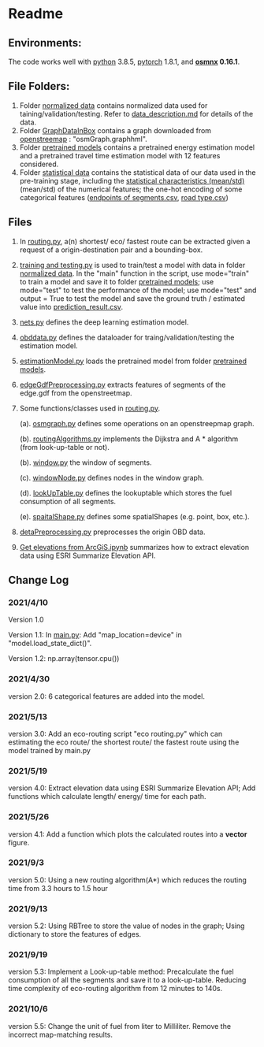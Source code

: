 # Readme

## Environments:

The code works well with [python](https://www.python.org/) 3.8.5, 
[pytorch](https://pytorch.org/) 1.8.1, 
and **[osmnx](https://github.com/gboeing/osmnx)  0.16.1**.

## File Folders:

1. Folder [normalized data](https://github.com/Trenchant-ymz/DeepLearning/tree/master/normalized%20data) 
   contains normalized data used for taining/validation/testing. 
   Refer to [data_description.md](https://github.com/Trenchant-ymz/DeepLearning/blob/master/normalized%20data/data_description.md) 
   for details of the data.
2. Folder [GraphDataInBox](https://github.com/Trenchant-ymz/DeepLearning/tree/master/GraphDataInBbox) 
   contains a graph downloaded from [openstreemap](https://www.openstreetmap.org/)
   : "osmGraph.graphhml".
3. Folder [pretrained models](https://github.com/Trenchant-ymz/DeepLearning/tree/master/pretrained%20models)
contains a pretrained energy estimation model and a pretrained travel time estimation model with 12 features considered.
4. Folder [statistical data](https://github.com/Trenchant-ymz/DeepLearning/tree/master/statistical%20data)
contains the statistical data of our data used in the pre-training stage, including the 
   [statistical characteristics (mean/std)](https://github.com/Trenchant-ymz/DeepLearning/blob/master/statistical%20data/mean_std.csv)
   (mean/std) of the numerical features; the one-hot encoding of some categorical features 
   ([endpoints of segments.csv](https://github.com/Trenchant-ymz/DeepLearning/blob/master/statistical%20data/endpoints_dictionary.csv),
   [road type.csv](https://github.com/Trenchant-ymz/DeepLearning/blob/master/statistical%20data/road_type_dictionary.csv))
   
   
## Files
1. In [routing.py](https://github.com/Trenchant-ymz/DeepLearning/blob/master/routing.py), a(n)
   shortest/ eco/ fastest route can be extracted given a request of a origin-destination pair and a bounding-box.
2. [training and testing.py](https://github.com/Trenchant-ymz/DeepLearning/blob/master/training%20and%20testing.py) 
   is used to train/test a model with data in 
   folder [normalized data](https://github.com/Trenchant-ymz/DeepLearning/tree/master/normalized%20data).
   In the "main" function in the script, use mode="train" to train a model and save it to 
   folder [pretrained models](https://github.com/Trenchant-ymz/DeepLearning/tree/master/pretrained%20models);
   use mode="test" to test the performance of the model;
   use mode="test" and output = True to test the model and save the ground truth / estimated value into 
   [prediction_result.csv](https://github.com/Trenchant-ymz/DeepLearning/blob/master/prediction_result.csv).
3. [nets.py](https://github.com/Trenchant-ymz/DeepLearning/blob/master/nets.py) defines the deep learning estimation model.
4. [obddata.py](https://github.com/Trenchant-ymz/DeepLearning/blob/master/obddata.py) defines the dataloader for 
   traing/validation/testing the estimation model.
5. [estimationModel.py](https://github.com/Trenchant-ymz/DeepLearning/blob/master/estimationModel.py)
   loads the pretrained model from folder [pretrained models](https://github.com/Trenchant-ymz/DeepLearning/tree/master/pretrained%20models). 
6. [edgeGdfPreprocessing.py](https://github.com/Trenchant-ymz/DeepLearning/blob/master/edgeGdfPreprocessing.py)
   extracts features of segments of the edge.gdf from the openstreetmap.
   
7. Some functions/classes used in [routing.py](https://github.com/Trenchant-ymz/DeepLearning/blob/master/routing.py).
   
   (a). [osmgraph.py](https://github.com/Trenchant-ymz/DeepLearning/blob/master/osmgraph.py) defines some operations on an openstreepmap graph.
   
   (b). [routingAlgorithms.py](https://github.com/Trenchant-ymz/DeepLearning/blob/master/routingAlgorithms.py) 
   implements the Dijkstra and A * algorithm (from look-up-table or not).
   
   (b). [window.py](https://github.com/Trenchant-ymz/DeepLearning/blob/master/window.py) the window of segments.

   (c). [windowNode.py](https://github.com/Trenchant-ymz/DeepLearning/blob/master/windowNode.py) defines nodes in the window graph.
   
   (d). [lookUpTable.py](https://github.com/Trenchant-ymz/DeepLearning/blob/master/lookUpTable.py) defines the lookuptable which stores the fuel consumption of all segments.

   (e). [spaitalShape.py](https://github.com/Trenchant-ymz/DeepLearning/blob/master/spaitalShape.py) defines some spatialShapes (e.g. point, box, etc.).
   
7. [detaPreprocessing.py](https://github.com/Trenchant-ymz/DeepLearning/blob/master/dataPreprocessing.py) preprocesses the origin OBD data.

8. [Get elevations from ArcGiS.ipynb](https://github.com/Trenchant-ymz/DeepLearning/blob/master/Get%20elevations%20from%20ArcGIS%20summarize%20elevation.ipynb) summarizes how to extract elevation data using ESRI Summarize Elevation API.

Change Log
-----

### 2021/4/10
Version 1.0

Version 1.1: In [main.py](https://github.com/Trenchant-ymz/DeepLearning/blob/master/main.py): Add "map_location=device" in "model.load_state_dict()".

Version 1.2: np.array(tensor.cpu())

### 2021/4/30
version 2.0: 6 categorical features are added into the model.

### 2021/5/13
version 3.0: Add an eco-routing script "eco routing.py" which can 
estimating the eco route/ the shortest route/ the fastest route using the model trained by main.py

### 2021/5/19
version 4.0: Extract elevation data using ESRI Summarize Elevation API; Add functions which calculate length/ energy/ time for each path.

### 2021/5/26
version 4.1: Add a function which plots the calculated routes into a **vector** figure.

### 2021/9/3
version 5.0: Using a new routing algorithm(A*) which reduces the routing time from 3.3 hours to 1.5 hour 

### 2021/9/13
version 5.2: Using RBTree to store the value of nodes in the graph; Using dictionary to store the features of edges.

### 2021/9/19
version 5.3: Implement a Look-up-table method: Precalculate the fuel consumption of all the segments and save it to a look-up-table. 
Reducing time complexity of eco-routing algorithm from 12 minutes to 140s.

### 2021/10/6
version 5.5: Change the unit of fuel from liter to Milliliter. Remove the incorrect map-matching results.